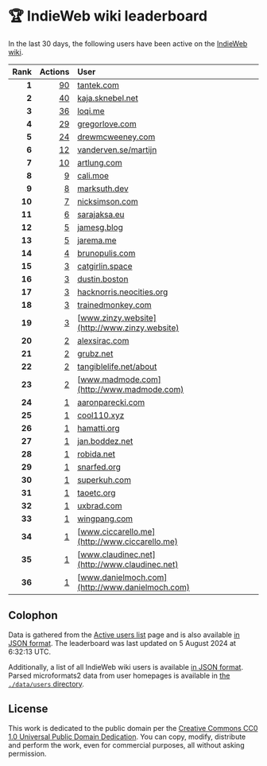 # 🏆 IndieWeb wiki leaderboard

In the last 30 days, the following users have been active on the [IndieWeb wiki](https://indieweb.org).

| Rank | Actions | User |
|-----:|--------:|:-----|
| **1** | [90](https://indieweb.org/Special:Contributions/Tantek.com) | [tantek.com](http://tantek.com) |
| **2** | [40](https://indieweb.org/Special:Contributions/Kaja.sknebel.net) | [kaja.sknebel.net](http://kaja.sknebel.net) |
| **3** | [36](https://indieweb.org/Special:Contributions/Loqi.me) | [loqi.me](http://loqi.me) |
| **4** | [29](https://indieweb.org/Special:Contributions/Gregorlove.com) | [gregorlove.com](http://gregorlove.com) |
| **5** | [24](https://indieweb.org/Special:Contributions/Drewmcweeney.com) | [drewmcweeney.com](http://drewmcweeney.com) |
| **6** | [12](https://indieweb.org/Special:Contributions/Vanderven.se_martijn) | [vanderven.se/martijn](http://vanderven.se/martijn) |
| **7** | [10](https://indieweb.org/Special:Contributions/Artlung.com) | [artlung.com](http://artlung.com) |
| **8** | [9](https://indieweb.org/Special:Contributions/Cali.moe) | [cali.moe](http://cali.moe) |
| **9** | [8](https://indieweb.org/Special:Contributions/Marksuth.dev) | [marksuth.dev](http://marksuth.dev) |
| **10** | [7](https://indieweb.org/Special:Contributions/Nicksimson.com) | [nicksimson.com](http://nicksimson.com) |
| **11** | [6](https://indieweb.org/Special:Contributions/Sarajaksa.eu) | [sarajaksa.eu](http://sarajaksa.eu) |
| **12** | [5](https://indieweb.org/Special:Contributions/Jamesg.blog) | [jamesg.blog](http://jamesg.blog) |
| **13** | [5](https://indieweb.org/Special:Contributions/Jarema.me) | [jarema.me](http://jarema.me) |
| **14** | [4](https://indieweb.org/Special:Contributions/Brunopulis.com) | [brunopulis.com](http://brunopulis.com) |
| **15** | [3](https://indieweb.org/Special:Contributions/Catgirlin.space) | [catgirlin.space](http://catgirlin.space) |
| **16** | [3](https://indieweb.org/Special:Contributions/Dustin.boston) | [dustin.boston](http://dustin.boston) |
| **17** | [3](https://indieweb.org/Special:Contributions/Hacknorris.neocities.org) | [hacknorris.neocities.org](http://hacknorris.neocities.org) |
| **18** | [3](https://indieweb.org/Special:Contributions/Trainedmonkey.com) | [trainedmonkey.com](http://trainedmonkey.com) |
| **19** | [3](https://indieweb.org/Special:Contributions/Www.zinzy.website) | [www.zinzy.website](http://www.zinzy.website) |
| **20** | [2](https://indieweb.org/Special:Contributions/Alexsirac.com) | [alexsirac.com](http://alexsirac.com) |
| **21** | [2](https://indieweb.org/Special:Contributions/Grubz.net) | [grubz.net](http://grubz.net) |
| **22** | [2](https://indieweb.org/Special:Contributions/Tangiblelife.net_about) | [tangiblelife.net/about](http://tangiblelife.net/about) |
| **23** | [2](https://indieweb.org/Special:Contributions/Www.madmode.com) | [www.madmode.com](http://www.madmode.com) |
| **24** | [1](https://indieweb.org/Special:Contributions/Aaronparecki.com) | [aaronparecki.com](http://aaronparecki.com) |
| **25** | [1](https://indieweb.org/Special:Contributions/Cool110.xyz) | [cool110.xyz](http://cool110.xyz) |
| **26** | [1](https://indieweb.org/Special:Contributions/Hamatti.org) | [hamatti.org](http://hamatti.org) |
| **27** | [1](https://indieweb.org/Special:Contributions/Jan.boddez.net) | [jan.boddez.net](http://jan.boddez.net) |
| **28** | [1](https://indieweb.org/Special:Contributions/Robida.net) | [robida.net](http://robida.net) |
| **29** | [1](https://indieweb.org/Special:Contributions/Snarfed.org) | [snarfed.org](http://snarfed.org) |
| **30** | [1](https://indieweb.org/Special:Contributions/Superkuh.com) | [superkuh.com](http://superkuh.com) |
| **31** | [1](https://indieweb.org/Special:Contributions/Taoetc.org) | [taoetc.org](http://taoetc.org) |
| **32** | [1](https://indieweb.org/Special:Contributions/Uxbrad.com) | [uxbrad.com](http://uxbrad.com) |
| **33** | [1](https://indieweb.org/Special:Contributions/Wingpang.com) | [wingpang.com](http://wingpang.com) |
| **34** | [1](https://indieweb.org/Special:Contributions/Www.ciccarello.me) | [www.ciccarello.me](http://www.ciccarello.me) |
| **35** | [1](https://indieweb.org/Special:Contributions/Www.claudinec.net) | [www.claudinec.net](http://www.claudinec.net) |
| **36** | [1](https://indieweb.org/Special:Contributions/Www.danielmoch.com) | [www.danielmoch.com](http://www.danielmoch.com) |


## Colophon

Data is gathered from the [Active users list](https://indieweb.org/Special:ActiveUsers) page and is also available [in JSON format](https://github.com/jgarber623/indieweb-wiki-leaderboard/blob/main/data/leaderboard.json). The leaderboard was last updated on 5 August 2024 at 6:32:13 UTC.

Additionally, a list of all IndieWeb wiki users is available [in JSON format](https://github.com/jgarber623/indieweb-wiki-leaderboard/blob/main/data/users.json). Parsed microformats2 data from user homepages is available in [the `./data/users` directory](https://github.com/jgarber623/indieweb-wiki-leaderboard/blob/main/data/users).

## License

This work is dedicated to the public domain per the [Creative Commons CC0 1.0 Universal Public Domain Dedication](https://creativecommons.org/publicdomain/zero/1.0/). You can copy, modify, distribute and perform the work, even for commercial purposes, all without asking permission.

